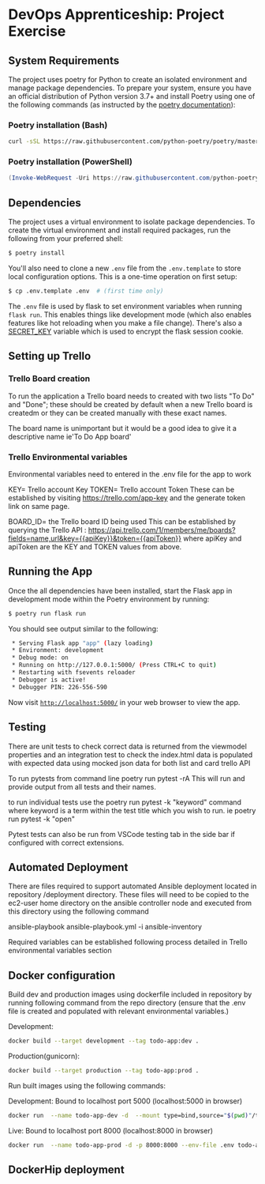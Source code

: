 # DevOps Apprenticeship: Project Exercise

## System Requirements


The project uses poetry for Python to create an isolated environment and manage package dependencies. To prepare your system, ensure you have an official distribution of Python version 3.7+ and install Poetry using one of the following commands (as instructed by the [poetry documentation](https://python-poetry.org/docs/#system-requirements)):

### Poetry installation (Bash)

```bash
curl -sSL https://raw.githubusercontent.com/python-poetry/poetry/master/install-poetry.py | python -
```

### Poetry installation (PowerShell)

```powershell
(Invoke-WebRequest -Uri https://raw.githubusercontent.com/python-poetry/poetry/master/install-poetry.py -UseBasicParsing).Content | python -
```

## Dependencies

The project uses a virtual environment to isolate package dependencies. To create the virtual environment and install required packages, run the following from your preferred shell:

```bash
$ poetry install
```

You'll also need to clone a new `.env` file from the `.env.template` to store local configuration options. This is a one-time operation on first setup:

```bash
$ cp .env.template .env  # (first time only)
```

The `.env` file is used by flask to set environment variables when running `flask run`. This enables things like development mode (which also enables features like hot reloading when you make a file change). There's also a [SECRET_KEY](https://flask.palletsprojects.com/en/1.1.x/config/#SECRET_KEY) variable which is used to encrypt the flask session cookie.


## Setting up Trello
### Trello Board creation
To run the application a Trello board needs to created with two lists "To Do" and "Done"; these should be created by default when a new Trello board is createdm or they can be created manually with these exact names.

The board name is unimportant but it would be a good idea to give it a descriptive name  ie'To Do App board' 

### Trello Environmental variables
Environmental variables need to entered in the .env file for the app to work

KEY= Trello account Key
TOKEN= Trello account Token
These can be established by visiting https://trello.com/app-key and the generate token link on same page.

BOARD_ID= the Trello board ID being used
This can be established by querying the Trello API  :
https://api.trello.com/1/members/me/boards?fields=name,url&key={{apiKey}}&token={{apiToken}}
where apiKey and apiToken are the KEY and TOKEN values from above.


## Running the App

Once the all dependencies have been installed, start the Flask app in development mode within the Poetry environment by running:
```bash
$ poetry run flask run
 ```

You should see output similar to the following:
```bash
 * Serving Flask app "app" (lazy loading)
 * Environment: development
 * Debug mode: on
 * Running on http://127.0.0.1:5000/ (Press CTRL+C to quit)
 * Restarting with fsevents reloader
 * Debugger is active!
 * Debugger PIN: 226-556-590
```
Now visit [`http://localhost:5000/`](http://localhost:5000/) in your web browser to view the app.


## Testing

There are unit tests to check correct data is returned from the viewmodel properties and an integration test to check the index.html data is populated with expected data using mocked json data for both list and card trello API

To run pytests from command line 
poetry run pytest -rA 
This will run and provide output from all tests and their names.

to run individual tests use the poetry run pytest -k "keyword" command where keyword is a term within the test title which you wish to run. 
ie poetry run pytest -k "open"

Pytest tests can also be run from VSCode testing tab in the side bar if configured with correct extensions.


## Automated Deployment

There are files required to support automated Ansible deployment located in repository /deployment directory.
These files will need to be copied to the ec2-user home directory on the ansible controller node and executed from this directory using the following command

ansible-playbook ansible-playbook.yml -i ansible-inventory

Required variables can be established following process detailed in Trello environmental variables section

## Docker configuration
Build dev and production images using dockerfile included in repository by running following command from the repo directory
(ensure that the .env file is created and populated with relevant environmental variables.)

Development:
```bash
docker build --target development --tag todo-app:dev .
```
Production(gunicorn):
```bash
docker build --target production --tag todo-app:prod .
```
Run built images using the following commands:

Development: Bound to localhost port 5000 (localhost:5000 in browser)
```bash
docker run  --name todo-app-dev -d  --mount type=bind,source="$(pwd)"/todo_app,target=/app/todo_app -p 5000:5000 --env-file .env todo-app:dev
```

Live: Bound to localhost port 8000 (localhost:8000 in browser)
```bash
docker run  --name todo-app-prod -d -p 8000:8000 --env-file .env todo-app:prod
```

## DockerHip deployment



